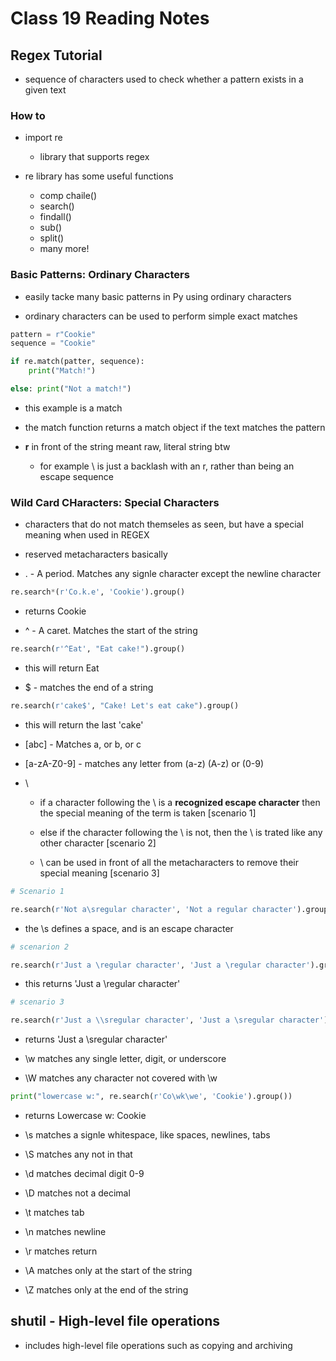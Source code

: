 # Class 19 Reading Notes

## Regex Tutorial

- sequence of characters used to check whether a pattern exists in a given text

### How to

- import re
  - library that supports regex

- re library has some useful functions
  - comp chaile()
  - search()
  - findall()
  - sub()
  - split()
  - many more!

### Basic Patterns: Ordinary Characters

- easily tacke many basic patterns in Py using ordinary characters

- ordinary characters can be used to perform simple exact matches

```py
pattern = r"Cookie"
sequence = "Cookie"

if re.match(patter, sequence):
    print("Match!")

else: print("Not a match!")
```

- this example is a match

- the match function returns a match object if the text matches the pattern

- **r** in front of the string meant raw, literal string btw
  - for example \ is just a backlash with an r, rather than being an escape sequence

### Wild Card CHaracters: Special Characters

- characters that do not match themseles as seen, but have a special meaning when used in REGEX

- reserved metacharacters basically

- . - A period. Matches any signle character except the newline character

```py
re.search*(r'Co.k.e', 'Cookie').group()
```

- returns Cookie

- ^ - A caret. Matches the start of the string

```py
re.search(r'^Eat', "Eat cake!").group()
```

- this will return Eat

- $ - matches the end of a string

```py
re.search(r'cake$', "Cake! Let's eat cake").group()
```

- this will return the last 'cake'

- [abc] - Matches a, or b, or c

- [a-zA-Z0-9] - matches any letter from (a-z) (A-z) or (0-9)

- \ 

  - if a character following the \ is a **recognized escape character** then the special meaning of the term is taken [scenario 1]

  - else if the character following the \ is not, then the \ is trated like any other character [scenario 2]

  - \ can be used in front of all the metacharacters to remove their special meaning [scenario 3]

```py
# Scenario 1

re.search(r'Not a\sregular character', 'Not a regular character').group()
```

- the \s defines a space, and is an escape character

```py
# scenarion 2

re.search(r'Just a \regular character', 'Just a \regular character').group()
```

- this returns 'Just a \regular character'

```py
# scenario 3

re.search(r'Just a \\sregular character', 'Just a \sregular character').group()

```

- returns 'Just a \\sregular character'

- \w matches any single letter, digit, or underscore

- \W matches any character not covered with \w

```py
print("lowercase w:", re.search(r'Co\wk\we', 'Cookie').group())
```

- returns Lowercase w: Cookie

- \s matches a signle whitespace, like spaces, newlines, tabs

- \S matches any not in that

- \d matches decimal digit 0-9

- \D matches not a decimal

- \t matches tab

- \n matches newline

- \r matches return

- \A matches only at the start of the string

- \Z matches only at the end of the string

## shutil - High-level file operations

- includes high-level file operations such as copying and archiving

